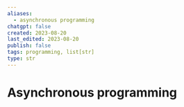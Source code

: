 ```yaml
---
aliases:
  - asynchronous programming
chatgpt: false
created: 2023-08-20
last_edited: 2023-08-20
publish: false
tags: programming, list[str]
type: str
---
```

# Asynchronous programming
